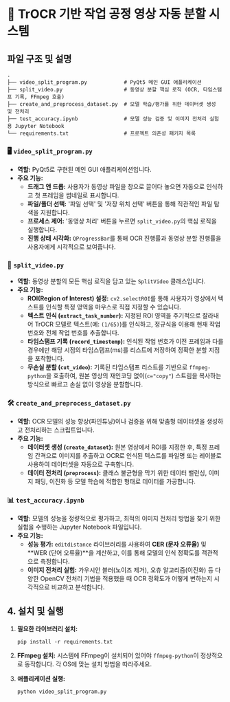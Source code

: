 # 🚀 TrOCR 기반 작업 공정 영상 자동 분할 시스템

## 파일 구조 및 설명

```
.
├── video_split_program.py            # PyQt5 메인 GUI 애플리케이션
├── split_video.py                    # 동영상 분할 핵심 로직 (OCR, 타임스탬프 기록, FFmpeg 호출)
├── create_and_preprocess_dataset.py  # 모델 학습/평가를 위한 데이터셋 생성 및 전처리
├── test_accuracy.ipynb               # 모델 성능 검증 및 이미지 전처리 실험용 Jupyter Notebook
└── requirements.txt                  # 프로젝트 의존성 패키지 목록

```

### 🖥️ `video_split_program.py`

- **역할:** PyQt5로 구현된 메인 GUI 애플리케이션입니다.
- **주요 기능:**
    - **드래그 앤 드롭:** 사용자가 동영상 파일을 창으로 끌어다 놓으면 자동으로 인식하고 첫 프레임을 썸네일로 표시합니다.
    - **파일/폴더 선택:** '파일 선택' 및 '저장 위치 선택' 버튼을 통해 직관적인 파일 탐색을 지원합니다.
    - **프로세스 제어:** '동영상 처리' 버튼을 누르면 `split_video.py`의 핵심 로직을 실행합니다.
    - **진행 상태 시각화:** `QProgressBar`를 통해 OCR 진행률과 동영상 분할 진행률을 사용자에게 시각적으로 보여줍니다.

### 🧠 `split_video.py`

- **역할:** 동영상 분할의 모든 핵심 로직을 담고 있는 `SplitVideo` 클래스입니다.
- **주요 기능:**
    - **ROI(Region of Interest) 설정:** `cv2.selectROI`를 통해 사용자가 영상에서 텍스트를 인식할 특정 영역을 마우스로 직접 지정할 수 있습니다.
    - **텍스트 인식 (`extract_task_number`):** 지정된 ROI 영역을 주기적으로 잘라내어 TrOCR 모델로 텍스트(예: `(1/65)`)를 인식하고, 정규식을 이용해 현재 작업 번호와 전체 작업 번호를 추출합니다.
    - **타임스탬프 기록 (`record_timestemp`):** 인식된 작업 번호가 이전 프레임과 다를 경우에만 해당 시점의 타임스탬프(ms)를 리스트에 저장하여 정확한 분할 지점을 포착합니다.
    - **무손실 분할 (`cut_video`):** 기록된 타임스탬프 리스트를 기반으로 `ffmpeg-python`을 호출하여, 원본 영상의 재인코딩 없이(`c="copy"`) 스트림을 복사하는 방식으로 빠르고 손실 없이 영상을 분할합니다.

### 🛠️ `create_and_preprocess_dataset.py`

- **역할:** OCR 모델의 성능 향상(파인튜닝)이나 검증을 위해 맞춤형 데이터셋을 생성하고 전처리하는 스크립트입니다.
- **주요 기능:**
    - **데이터셋 생성 (`create_dataset`):** 원본 영상에서 ROI를 지정한 후, 특정 프레임 간격으로 이미지를 추출하고 OCR로 인식된 텍스트를 파일명 또는 레이블로 사용하여 데이터셋을 자동으로 구축합니다.
    - **데이터 전처리 (`preprocess`):** 클래스 불균형을 막기 위한 데이터 밸런싱, 이미지 패딩, 이진화 등 모델 학습에 적합한 형태로 데이터를 가공합니다.

### 📊 `test_accuracy.ipynb`

- **역할:** 모델의 성능을 정량적으로 평가하고, 최적의 이미지 전처리 방법을 찾기 위한 실험을 수행하는 Jupyter Notebook 파일입니다.
- **주요 기능:**
    - **성능 평가:** `editdistance` 라이브러리를 사용하여 **CER (문자 오류율)** 및 **WER (단어 오류율)**을 계산하고, 이를 통해 모델의 인식 정확도를 객관적으로 측정합니다.
    - **이미지 전처리 실험:** 가우시안 블러(노이즈 제거), 오츄 알고리즘(이진화) 등 다양한 OpenCV 전처리 기법을 적용했을 때 OCR 정확도가 어떻게 변하는지 시각적으로 비교하고 분석합니다.

## 4. 설치 및 실행

1. **필요한 라이브러리 설치:**
    
    ```
    pip install -r requirements.txt
    
    ```
    
2. **FFmpeg 설치:**
시스템에 FFmpeg이 설치되어 있어야 `ffmpeg-python`이 정상적으로 동작합니다. 각 OS에 맞는 설치 방법을 따라주세요.
3. **애플리케이션 실행:**
    
    ```
    python video_split_program.py
    
    ```